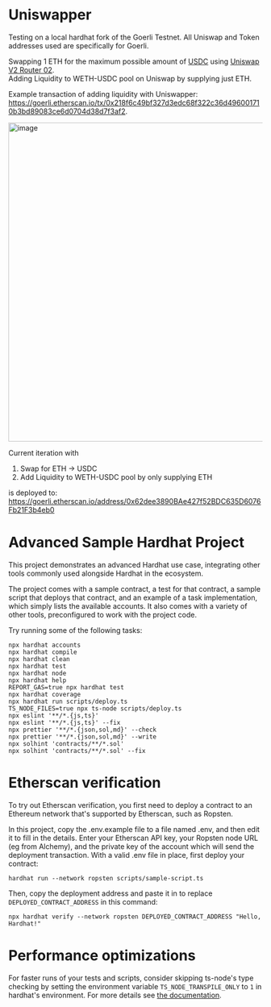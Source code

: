 # Uniswapper
Testing on a local hardhat fork of the Goerli Testnet. All Uniswap and Token addresses used are specifically for Goerli.  

Swapping 1 ETH for the maximum possible amount of [USDC](https://goerli.etherscan.io/token/0xD87Ba7A50B2E7E660f678A895E4B72E7CB4CCd9C) using [Uniswap V2 Router 02](https://docs.uniswap.org/protocol/V2/reference/smart-contracts/router-02#swapexactethfortokens).  
Adding Liquidity to WETH-USDC pool on Uniswap by supplying just ETH.  

Example transaction of adding liquidity with Uniswapper: https://goerli.etherscan.io/tx/0x218f6c49bf327d3edc68f322c36d496001710b3bd89083ce6d0704d38d7f3af2. 

<img width="633" alt="image" src="https://user-images.githubusercontent.com/53081208/175785673-4d4ce1ca-922f-412c-8152-3fcaf93f5a87.png">

Current iteration with 
1) Swap for ETH → USDC
2) Add Liquidity to WETH-USDC pool by only supplying ETH  

is deployed to: https://goerli.etherscan.io/address/0x62dee3890BAe427f52BDC635D6076Fb21F3b4eb0

# Advanced Sample Hardhat Project

This project demonstrates an advanced Hardhat use case, integrating other tools commonly used alongside Hardhat in the ecosystem.

The project comes with a sample contract, a test for that contract, a sample script that deploys that contract, and an example of a task implementation, which simply lists the available accounts. It also comes with a variety of other tools, preconfigured to work with the project code.

Try running some of the following tasks:

```shell
npx hardhat accounts
npx hardhat compile
npx hardhat clean
npx hardhat test
npx hardhat node
npx hardhat help
REPORT_GAS=true npx hardhat test
npx hardhat coverage
npx hardhat run scripts/deploy.ts
TS_NODE_FILES=true npx ts-node scripts/deploy.ts
npx eslint '**/*.{js,ts}'
npx eslint '**/*.{js,ts}' --fix
npx prettier '**/*.{json,sol,md}' --check
npx prettier '**/*.{json,sol,md}' --write
npx solhint 'contracts/**/*.sol'
npx solhint 'contracts/**/*.sol' --fix
```

# Etherscan verification

To try out Etherscan verification, you first need to deploy a contract to an Ethereum network that's supported by Etherscan, such as Ropsten.

In this project, copy the .env.example file to a file named .env, and then edit it to fill in the details. Enter your Etherscan API key, your Ropsten node URL (eg from Alchemy), and the private key of the account which will send the deployment transaction. With a valid .env file in place, first deploy your contract:

```shell
hardhat run --network ropsten scripts/sample-script.ts
```

Then, copy the deployment address and paste it in to replace `DEPLOYED_CONTRACT_ADDRESS` in this command:

```shell
npx hardhat verify --network ropsten DEPLOYED_CONTRACT_ADDRESS "Hello, Hardhat!"
```

# Performance optimizations

For faster runs of your tests and scripts, consider skipping ts-node's type checking by setting the environment variable `TS_NODE_TRANSPILE_ONLY` to `1` in hardhat's environment. For more details see [the documentation](https://hardhat.org/guides/typescript.html#performance-optimizations).
